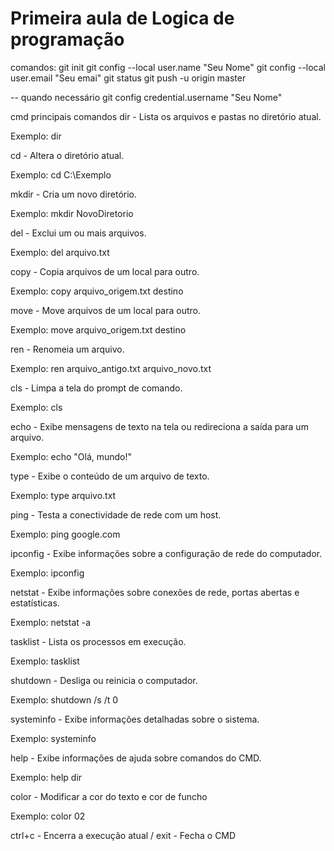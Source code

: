 # Primeira aula de Logica de programação

comandos:
git init
git config --local user.name "Seu Nome"
git config --local user.email "Seu emai"
git status
git push -u origin master

-- quando necessário
git config credential.username "Seu Nome"

cmd principais comandos
dir -
Lista os arquivos e pastas no diretório atual.

Exemplo: dir

cd - Altera o diretório atual.

Exemplo: cd C:\Exemplo

mkdir - Cria um novo diretório.

Exemplo: mkdir NovoDiretorio

del - Exclui um ou mais arquivos.

Exemplo: del arquivo.txt

copy - Copia arquivos de um local para outro.

Exemplo: copy arquivo_origem.txt destino

move - Move arquivos de um local para outro.

Exemplo: move arquivo_origem.txt destino

ren - Renomeia um arquivo.

Exemplo: ren arquivo_antigo.txt arquivo_novo.txt

cls - Limpa a tela do prompt de comando.

Exemplo: cls

echo - Exibe mensagens de texto na tela ou redireciona a saída para um arquivo.

Exemplo: echo "Olá, mundo!"

type - Exibe o conteúdo de um arquivo de texto.

Exemplo: type arquivo.txt

ping - Testa a conectividade de rede com um host.

Exemplo: ping google.com

ipconfig - Exibe informações sobre a configuração de rede do computador.

Exemplo: ipconfig

netstat - Exibe informações sobre conexões de rede, portas abertas e
estatísticas.

Exemplo: netstat -a

tasklist - Lista os processos em execução.

Exemplo: tasklist

shutdown - Desliga ou reinicia o computador.

Exemplo: shutdown /s /t 0

systeminfo - Exibe informações detalhadas sobre o sistema.

Exemplo: systeminfo

help - Exibe informações de ajuda sobre comandos do CMD.

Exemplo: help dir

color - Modificar a cor do texto e cor de funcho

Exemplo: color 02

ctrl+c - Encerra a execução atual / exit - Fecha o CMD
